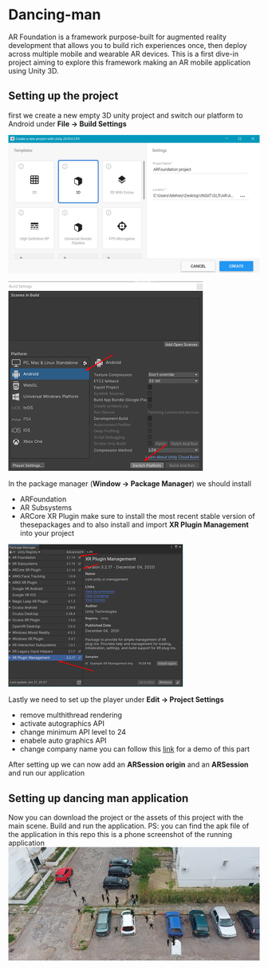# Dancing-man
AR Foundation is a framework purpose-built for augmented reality development that allows you to build rich experiences once, then deploy across multiple mobile and wearable AR devices.
This is a first dive-in project aiming to explore this framework making an AR mobile application using Unity 3D.
## Setting up the project
first we create a new empty 3D unity project and switch our platform to Android under **File -> Build Settings**

![alt text](./ScreenShots/3d.png)

![alt text](./ScreenShots/Android.png)

In the package manager (**Window -> Package Manager**) we should install 
- ARFoundation
- AR Subsystems
- ARCore XR Plugin
make sure to install the most recent stable version of thesepackages and to also install and import **XR Plugin Management** into your project

![alt text](./ScreenShots/Plugin.png)


Lastly we need to set up the player under **Edit -> Project Settings**
- remove multhithread rendering
- activate autographics API
- change minimum API level to 24
- enabele auto graphics API
- change company name
you can follow this [link](https://youtu.be/0mpsiO2lCx0) for a demo of this part 

After setting up we can now add an **ARSession origin** and an **ARSession** and run our application

## Setting up dancing man application
Now you can download the project or the assets of this project with the main scene.
Build and run the application.
PS: you can find the apk file of the application in this repo
this is a phone screenshot of the running application
![alt text](./Screenshot.jpg)

 